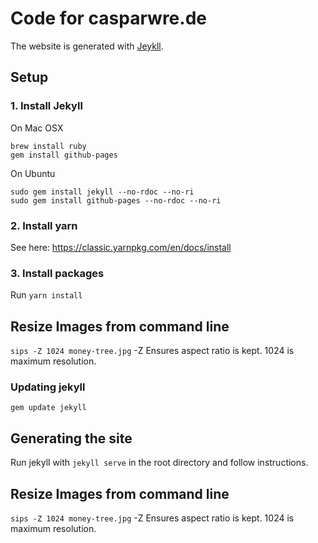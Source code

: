 Code for casparwre.de
============

The website is generated with [Jeykll](https://jekyllrb.com/).

## Setup

### 1. Install Jekyll
On Mac OSX
```
brew install ruby
gem install github-pages
```

On Ubuntu
```sudo apt-get install ruby ruby-dev make gcc nodejs
sudo gem install jekyll --no-rdoc --no-ri
sudo gem install github-pages --no-rdoc --no-ri
```

###  2. Install yarn

See here: https://classic.yarnpkg.com/en/docs/install

### 3. Install packages

Run `yarn install`


## Resize Images from command line
 `sips -Z 1024 money-tree.jpg` 
 -Z Ensures aspect ratio is kept. 1024 is maximum resolution. 


### Updating jekyll
`gem update jekyll`

## Generating the site

Run jekyll with `jekyll serve` in the root directory and follow instructions.

## Resize Images from command line
 `sips -Z 1024 money-tree.jpg` 
 -Z Ensures aspect ratio is kept. 1024 is maximum resolution. 